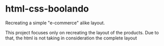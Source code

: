 # html-css-boolando
Recreating a simple "e-commerce" alike layout.

This project focuses only on recreating the layout of the products. Due to that, the html is not taking in consideration the complete layout
